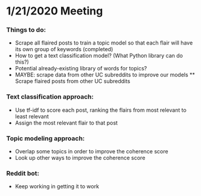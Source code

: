 # 1/21/2020 Meeting

### Things to do:
* Scrape all flaired posts to train a topic model so that each flair will have its own group of keywords (completed)
* How to get a text classification model? (What Python library can do this?)
* Potential already-existing library of words for topics?
* MAYBE: scrape data from other UC subreddits to improve our models
** Scrape flaired posts from other UC subreddits

### Text classification approach:
* Use tf-idf to score each post, ranking the flairs from most relevant to least relevant
* Assign the most relevant flair to that post

### Topic modeling approach:
* Overlap some topics in order to improve the coherence score
* Look up other ways to improve the coherence score

### Reddit bot:
* Keep working in getting it to work
